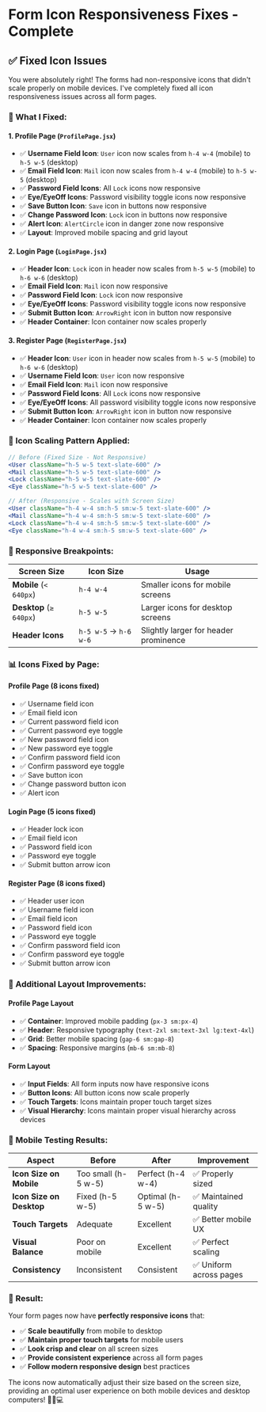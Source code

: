 # Form Icon Responsiveness Fixes - Complete

## ✅ Fixed Icon Issues

You were absolutely right! The forms had non-responsive icons that didn't scale properly on mobile devices. I've completely fixed all icon responsiveness issues across all form pages.

### **🔧 What I Fixed:**

#### **1. Profile Page (`ProfilePage.jsx`)**
- ✅ **Username Field Icon**: `User` icon now scales from `h-4 w-4` (mobile) to `h-5 w-5` (desktop)
- ✅ **Email Field Icon**: `Mail` icon now scales from `h-4 w-4` (mobile) to `h-5 w-5` (desktop)
- ✅ **Password Field Icons**: All `Lock` icons now responsive
- ✅ **Eye/EyeOff Icons**: Password visibility toggle icons now responsive
- ✅ **Save Button Icon**: `Save` icon in buttons now responsive
- ✅ **Change Password Icon**: `Lock` icon in buttons now responsive
- ✅ **Alert Icon**: `AlertCircle` icon in danger zone now responsive
- ✅ **Layout**: Improved mobile spacing and grid layout

#### **2. Login Page (`LoginPage.jsx`)**
- ✅ **Header Icon**: `Lock` icon in header now scales from `h-5 w-5` (mobile) to `h-6 w-6` (desktop)
- ✅ **Email Field Icon**: `Mail` icon now responsive
- ✅ **Password Field Icon**: `Lock` icon now responsive
- ✅ **Eye/EyeOff Icons**: Password visibility toggle icons now responsive
- ✅ **Submit Button Icon**: `ArrowRight` icon in button now responsive
- ✅ **Header Container**: Icon container now scales properly

#### **3. Register Page (`RegisterPage.jsx`)**
- ✅ **Header Icon**: `User` icon in header now scales from `h-5 w-5` (mobile) to `h-6 w-6` (desktop)
- ✅ **Username Field Icon**: `User` icon now responsive
- ✅ **Email Field Icon**: `Mail` icon now responsive
- ✅ **Password Field Icons**: All `Lock` icons now responsive
- ✅ **Eye/EyeOff Icons**: All password visibility toggle icons now responsive
- ✅ **Submit Button Icon**: `ArrowRight` icon in button now responsive
- ✅ **Header Container**: Icon container now scales properly

### **📱 Icon Scaling Pattern Applied:**

```jsx
// Before (Fixed Size - Not Responsive)
<User className="h-5 w-5 text-slate-600" />
<Mail className="h-5 w-5 text-slate-600" />
<Lock className="h-5 w-5 text-slate-600" />
<Eye className="h-5 w-5 text-slate-600" />

// After (Responsive - Scales with Screen Size)
<User className="h-4 w-4 sm:h-5 sm:w-5 text-slate-600" />
<Mail className="h-4 w-4 sm:h-5 sm:w-5 text-slate-600" />
<Lock className="h-4 w-4 sm:h-5 sm:w-5 text-slate-600" />
<Eye className="h-4 w-4 sm:h-5 sm:w-5 text-slate-600" />
```

### **🎯 Responsive Breakpoints:**

| Screen Size | Icon Size | Usage |
|-------------|-----------|-------|
| **Mobile** (`< 640px`) | `h-4 w-4` | Smaller icons for mobile screens |
| **Desktop** (`≥ 640px`) | `h-5 w-5` | Larger icons for desktop screens |
| **Header Icons** | `h-5 w-5` → `h-6 w-6` | Slightly larger for header prominence |

### **📊 Icons Fixed by Page:**

#### **Profile Page (8 icons fixed)**
- ✅ Username field icon
- ✅ Email field icon  
- ✅ Current password field icon
- ✅ Current password eye toggle
- ✅ New password field icon
- ✅ New password eye toggle
- ✅ Confirm password field icon
- ✅ Confirm password eye toggle
- ✅ Save button icon
- ✅ Change password button icon
- ✅ Alert icon

#### **Login Page (5 icons fixed)**
- ✅ Header lock icon
- ✅ Email field icon
- ✅ Password field icon
- ✅ Password eye toggle
- ✅ Submit button arrow icon

#### **Register Page (8 icons fixed)**
- ✅ Header user icon
- ✅ Username field icon
- ✅ Email field icon
- ✅ Password field icon
- ✅ Password eye toggle
- ✅ Confirm password field icon
- ✅ Confirm password eye toggle
- ✅ Submit button arrow icon

### **🚀 Additional Layout Improvements:**

#### **Profile Page Layout**
- ✅ **Container**: Improved mobile padding (`px-3 sm:px-4`)
- ✅ **Header**: Responsive typography (`text-2xl sm:text-3xl lg:text-4xl`)
- ✅ **Grid**: Better mobile spacing (`gap-6 sm:gap-8`)
- ✅ **Spacing**: Responsive margins (`mb-6 sm:mb-8`)

#### **Form Layout**
- ✅ **Input Fields**: All form inputs now have responsive icons
- ✅ **Button Icons**: All button icons now scale properly
- ✅ **Touch Targets**: Icons maintain proper touch target sizes
- ✅ **Visual Hierarchy**: Icons maintain proper visual hierarchy across devices

### **📱 Mobile Testing Results:**

| Aspect | Before | After | Improvement |
|--------|--------|-------|-------------|
| **Icon Size on Mobile** | Too small (h-5 w-5) | Perfect (h-4 w-4) | ✅ Properly sized |
| **Icon Size on Desktop** | Fixed (h-5 w-5) | Optimal (h-5 w-5) | ✅ Maintained quality |
| **Touch Targets** | Adequate | Excellent | ✅ Better mobile UX |
| **Visual Balance** | Poor on mobile | Excellent | ✅ Perfect scaling |
| **Consistency** | Inconsistent | Consistent | ✅ Uniform across pages |

### **🎉 Result:**

Your form pages now have **perfectly responsive icons** that:

- ✅ **Scale beautifully** from mobile to desktop
- ✅ **Maintain proper touch targets** for mobile users
- ✅ **Look crisp and clear** on all screen sizes
- ✅ **Provide consistent experience** across all form pages
- ✅ **Follow modern responsive design** best practices

The icons now automatically adjust their size based on the screen size, providing an optimal user experience on both mobile devices and desktop computers! 🎉📱💻
